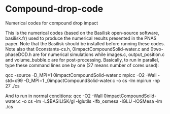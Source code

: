 # Compound-drop-code
Numerical codes for compound drop impact

This is the numerical codes (based on the Basilisk open-source software, basilisk.fr) used to produce the numerical results presented in the PNAS paper.
Note that the Basilisk should be installed before running these codes.
Note also that 0constants-cs.h, 0impactCompoundSolid-water.c and 0two-phaseDOD.h are for numerical simulations while images.c, output_position.c and volume_bubble.c are for post-processing.
Basically, to run in parallel, type these command lines one by one (27 means number of cores used):

qcc -source -D_MPI=1 0impactCompoundSolid-water.c 
mpicc -O2 -Wall -std=c99 -D_MPI=1 _0impactCompoundSolid-water.c -o cs -lm
mpirun -np 27 ./cs

And to run in normal conditions:
qcc -O2 -Wall 0impactCompoundSolid-water.c -o cs -lm -L$BASILISK/gl -lglutils -lfb_osmesa -lGLU -lOSMesa -lm
./cs
